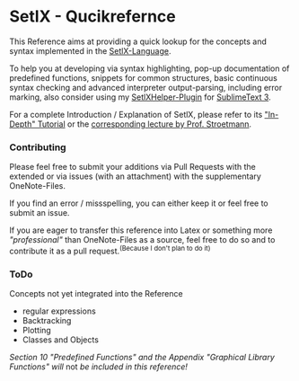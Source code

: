 # SetlX - Qucikrefernce
This Reference aims at providing a quick lookup for the concepts and syntax implemented in the [SetlX-Language](http://www.randoom.org/Software/SetlX).

To help you at developing via syntax highlighting, pop-up documentation of predefined functions, snippets for common structures, basic continuous syntax checking and advanced interpreter output-parsing, including error marking, also consider using my [SetlXHelper-Plugin](https://github.com/LucaVazz/SetlXHelper) for [SublimeText 3]().

For a complete Introduction / Explanation of SetlX, please refer to its ["In-Depth" Tutorial](http://download.randoom.org/setlX//tutorial.pdf) or the [corresponding lecture by Prof. Stroetmann](https://github.com/karlstroetmann/Logik).



### Contributing
Please feel free to submit your additions via Pull Requests with the extended or via issues (with an attachment) with the supplementary OneNote-Files.

If you find an error / missspelling, you can either keep it or feel free to submit an issue.

If you are eager to transfer this reference into Latex or something more *"professional"* than OneNote-Files as a source, feel free to do so and to contribute it as a pull request.<sup>(Because I don't plan to do it)</sup>



### ToDo
Concepts not yet integrated into the Reference

- regular expressions
- Backtracking
- Plotting
- Classes and Objects

*Section 10 "Predefined Functions" and the Appendix "Graphical Library Functions" will* not *be included in this reference!*